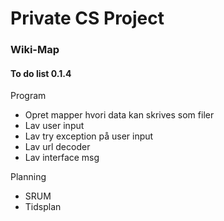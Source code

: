 # Private CS Project
### Wiki-Map


#### To do list 0.1.4
Program
- Opret mapper hvori data kan skrives som filer
- Lav user input
- Lav try exception på user input
- Lav url decoder
- Lav interface msg

Planning
- SRUM
- Tidsplan
